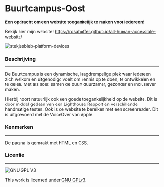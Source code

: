 # Buurtcampus-Oost

**Een opdracht om een website toegankelijk te maken voor iedereen!**

Bekijk hier mijn website! https://rosahoffer.github.io/all-human-accessible-website/

![stekjesbieb-platform-devices](https://user-images.githubusercontent.com/112861375/195560968-e3145483-9537-4b38-932a-5105ef80e00b.png)

### Beschrijving

***

De Buurtcampus is een dynamische, laagdrempelige plek waar iedereen zich welkom en uitgenodigd voelt om kennis op te doen, te ontwikkelen en te delen. Met als doel: samen de buurt duurzamer, gezonder en inclusiever maken.

Hierbij hoort natuurlijk ook een goede toegankelijkheid op de website. Dit is door middel gedaan van een Lighthouse Rapport en verschillende handmatige testen. Ook is de website te bereiken met een screenreader. Dit is uitgoevoerd met de VoiceOver van Apple.

### Kenmerken

***

De pagina is gemaakt met HTML en CSS.

### Licentie

***

![GNU GPL V3](https://www.gnu.org/graphics/gplv3-127x51.png)

This work is licensed under [GNU GPLv3](./LICENSE).

